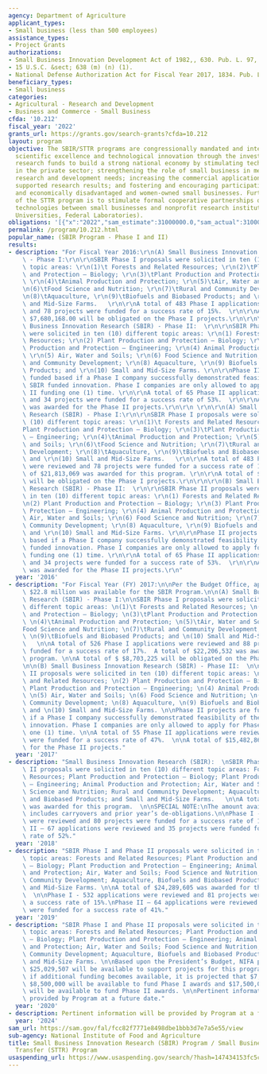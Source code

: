 ```yaml
---
agency: Department of Agriculture
applicant_types:
- Small business (less than 500 employees)
assistance_types:
- Project Grants
authorizations:
- Small Business Innovation Development Act of 1982,, 630. Pub. L. 97, 219.
- 15 U.S.C. &sect; 638 (m) (n) (1).
- National Defense Authorization Act for Fiscal Year 2017, 1834. Pub. L. 114, 328.
beneficiary_types:
- Small business
categories:
- Agricultural - Research and Development
- Business and Commerce - Small Business
cfda: '10.212'
fiscal_year: '2022'
grants_url: https://grants.gov/search-grants?cfda=10.212
layout: program
objective: The SBIR/STTR programs are congressionally mandated and intended to support
  scientific excellence and technological innovation through the investment of federal
  research funds to build a strong national economy by stimulating technological innovation
  in the private sector; strengthening the role of small business in meeting federal
  research and development needs; increasing the commercial application of federally
  supported research results; and fostering and encouraging participation by socially
  and economically disadvantaged and women-owned small businesses. Further, the objective
  of the STTR program is to stimulate formal cooperative partnerships of ideas and
  technologies between small businesses and nonprofit research institutions (e.g.,
  Universities, Federal Laboratories).
obligations: '[{"x":"2022","sam_estimate":31000000.0,"sam_actual":31000000.0,"usa_spending_actual":125000.0},{"x":"2023","sam_estimate":33760460.0,"sam_actual":0.0,"usa_spending_actual":173367.0},{"x":"2024","sam_estimate":34372036.0,"sam_actual":0.0,"usa_spending_actual":600000.0}]'
permalink: /program/10.212.html
popular_name: (SBIR Program - Phase I and II)
results:
- description: "For Fiscal Year 2016:\r\n(A) Small Business Innovation Research (SBIR)\
    \ - Phase I:\r\n\r\nSBIR Phase I proposals were solicited in ten (10) different\
    \ topic areas: \r\n(1)\t Forests and Related Resources; \r\n(2)\tPlant Production\
    \ and Protection – Biology; \r\n(3)\tPlant Production and Protection – Engineering;\
    \ \r\n(4)\tAnimal Production and Protection; \r\n(5)\tAir, Water and Soils; \r\
    \n(6)\tFood Science and Nutrition; \r\n(7)\tRural and Community Development; \r\
    \n(8)\tAquaculture, \r\n(9)\tBiofuels and Biobased Products; and \r\n(10)\tSmall\
    \ and Mid-Size Farms.   \r\n\r\nA total of 483 Phase I applications were reviewed\
    \ and 78 projects were funded for a success rate of 15%.  \r\n\r\nA total of $\
    \ $7,680,168.00 will be obligated on the Phase I projects.\r\n\r\n\r\n(B) Small\
    \ Business Innovation Research (SBIR) - Phase II:  \r\n\r\nSBIR Phase II proposals\
    \ were solicited in ten (10) different topic areas: \r\n(1) Forests and Related\
    \ Resources; \r\n(2) Plant Production and Protection – Biology; \r\n(3) Plant\
    \ Production and Protection – Engineering; \r\n(4) Animal Production and Protection;\
    \ \r\n(5) Air, Water and Soils; \r\n(6) Food Science and Nutrition; \r\n(7) Rural\
    \ and Community Development; \r\n(8) Aquaculture, \r\n(9) Biofuels and Biobased\
    \ Products; and \r\n(10) Small and Mid-Size Farms. \r\n\r\nPhase II projects are\
    \ funded based if a Phase I company successfully demonstrated feasibility of the\
    \ SBIR funded innovation. Phase I companies are only allowed to apply for Phase\
    \ II funding one (1) time. \r\n\r\nA total of 65 Phase II applications were reviewed\
    \ and 34 projects were funded for a success rate of 53%.  \r\n\r\nA total of $19,679,276.00\
    \ was awarded for the Phase II projects.\r\n\r\n \r\n\r\n(A) Small Business Innovation\
    \ Research (SBIR) - Phase I:\r\n\r\nSBIR Phase I proposals were solicited in ten\
    \ (10) different topic areas: \r\n(1)\t Forests and Related Resources; \r\n(2)\t\
    Plant Production and Protection – Biology; \r\n(3)\tPlant Production and Protection\
    \ – Engineering; \r\n(4)\tAnimal Production and Protection; \r\n(5)\tAir, Water\
    \ and Soils; \r\n(6)\tFood Science and Nutrition; \r\n(7)\tRural and Community\
    \ Development; \r\n(8)\tAquaculture, \r\n(9)\tBiofuels and Biobased Products;\
    \ and \r\n(10) Small and Mid-Size Farms.   \r\n\r\nA total of 483 Phase I applications\
    \ were reviewed and 78 projects were funded for a success rate of 15%.  A total\
    \ of $21,813,069 was awarded for this program. \r\n\r\nA total of $ $7,680,168\
    \ will be obligated on the Phase I projects.\r\n\r\n\r\n(B) Small Business Innovation\
    \ Research (SBIR) - Phase II:  \r\n\r\nSBIR Phase II proposals were solicited\
    \ in ten (10) different topic areas: \r\n(1) Forests and Related Resources; \r\
    \n(2) Plant Production and Protection – Biology; \r\n(3) Plant Production and\
    \ Protection – Engineering; \r\n(4) Animal Production and Protection; \r\n(5)\
    \ Air, Water and Soils; \r\n(6) Food Science and Nutrition; \r\n(7) Rural and\
    \ Community Development; \r\n(8) Aquaculture, \r\n(9) Biofuels and Biobased Products;\
    \ and \r\n(10) Small and Mid-Size Farms. \r\n\r\nPhase II projects are funded\
    \ based if a Phase I company successfully demonstrated feasibility of the SBIR\
    \ funded innovation. Phase I companies are only allowed to apply for Phase II\
    \ funding one (1) time. \r\n\r\nA total of 65 Phase II applications were reviewed\
    \ and 34 projects were funded for a success rate of 53%.  \r\n\r\nA total of $19,679,276\
    \ was awarded for the Phase II projects.\r\n"
  year: '2016'
- description: "For Fiscal Year (FY) 2017:\n\nPer the Budget Office, approximately\
    \ $22.8 million was available for the SBIR Program.\n\n(A) Small Business Innovation\
    \ Research (SBIR) - Phase I:\n\nSBIR Phase I proposals were solicited in ten (10)\
    \ different topic areas: \n(1)\t Forests and Related Resources; \n(2)\tPlant Production\
    \ and Protection – Biology; \n(3)\tPlant Production and Protection – Engineering;\
    \ \n(4)\tAnimal Production and Protection; \n(5)\tAir, Water and Soils; \n(6)\t\
    Food Science and Nutrition; \n(7)\tRural and Community Development; \n(8)\tAquaculture,\
    \ \n(9)\tBiofuels and Biobased Products; and \n(10) Small and Mid-Size Farms.\
    \   \n\nA total of 526 Phase I applications were reviewed and 88 projects were\
    \ funded for a success rate of 17%.  A total of $22,206,532 was awarded for this\
    \ program. \n\nA total of $ $8,703,225 will be obligated on the Phase I projects.\n\
    \n\n(B) Small Business Innovation Research (SBIR) - Phase II:  \n\nSBIR Phase\
    \ II proposals were solicited in ten (10) different topic areas: \n(1) Forests\
    \ and Related Resources; \n(2) Plant Production and Protection – Biology; \n(3)\
    \ Plant Production and Protection – Engineering; \n(4) Animal Production and Protection;\
    \ \n(5) Air, Water and Soils; \n(6) Food Science and Nutrition; \n(7) Rural and\
    \ Community Development; \n(8) Aquaculture, \n(9) Biofuels and Biobased Products;\
    \ and \n(10) Small and Mid-Size Farms. \n\nPhase II projects are funded based\
    \ if a Phase I company successfully demonstrated feasibility of the SBIR funded\
    \ innovation. Phase I companies are only allowed to apply for Phase II funding\
    \ one (1) time. \n\nA total of 55 Phase II applications were reviewed and 26 projects\
    \ were funded for a success rate of 47%.  \n\nA total of $15,482,865 was awarded\
    \ for the Phase II projects."
  year: '2017'
- description: "Small Business Innovation Research (SBIR):  \nSBIR Phase I and Phase\
    \ II proposals were solicited in ten (10) different topic areas: Forests and Related\
    \ Resources; Plant Production and Protection – Biology; Plant Production and Protection\
    \ – Engineering; Animal Production and Protection; Air, Water and Soils; Food\
    \ Science and Nutrition; Rural and Community Development; Aquaculture, Biofuels\
    \ and Biobased Products; and Small and Mid-Size Farms.   \n\nA total of $28,525,406\
    \ was awarded for this program.  \n\nSPECIAL NOTE:\nThe amount available for awards\
    \ includes carryovers and prior year’s de-obligations.\n\nPhase I - 533 applications\
    \ were reviewed and 80 projects were funded for a success rate of 15%.\nPhase\
    \ II – 67 applications were reviewed and 35 projects were funded for a success\
    \ rate of 52%."
  year: '2018'
- description: "SBIR Phase I and Phase II proposals were solicited in ten (10) different\
    \ topic areas: Forests and Related Resources; Plant Production and Protection\
    \ – Biology; Plant Production and Protection – Engineering; Animal Production\
    \ and Protection; Air, Water and Soils; Food Science and Nutrition; Rural and\
    \ Community Development; Aquaculture, Biofuels and Biobased Products; and Small\
    \ and Mid-Size Farms. \n\nA total of $24,289,605 was awarded for this program.\
    \  \n\nPhase I - 532 applications were reviewed and 81 projects were funded for\
    \ a success rate of 15%.\nPhase II – 64 applications were reviewed and 26 projects\
    \ were funded for a success rate of 41%."
  year: '2019'
- description: "SBIR Phase I and Phase II proposals were solicited in ten (10) different\
    \ topic areas: Forests and Related Resources; Plant Production and Protection\
    \ – Biology; Plant Production and Protection – Engineering; Animal Production\
    \ and Protection; Air, Water and Soils; Food Science and Nutrition; Rural and\
    \ Community Development; Aquaculture, Biofuels and Biobased Products; and Small\
    \ and Mid-Size Farms. \n\nBased upon the President’s Budget, NIFA projects that\
    \ $25,029,507 will be available to support projects for this program.  \n\nHowever,\
    \ if additional funding becomes available, it is projected that $7,500,000 to\
    \ $8,500,000 will be available to fund Phase I awards and $17,500,000 to $18,500,000\
    \ will be available to fund Phase II awards. \n\nPertinent information will be\
    \ provided by Program at a future date."
  year: '2020'
- description: Pertinent information will be provided by Program at a future date.
  year: '2024'
sam_url: https://sam.gov/fal/fcc82f7771e8498dbe1bbb3d7e7a5e55/view
sub-agency: National Institute of Food and Agriculture
title: Small Business Innovation Research (SBIR) Program / Small Business Technology
  Transfer (STTR) Program
usaspending_url: https://www.usaspending.gov/search/?hash=147434153fc5c86877601418ea2b32b6
---
```

